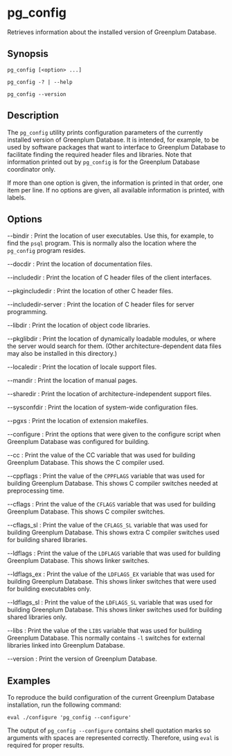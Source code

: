 # pg_config

Retrieves information about the installed version of Greenplum Database.

## Synopsis

```shell
pg_config [<option> ...]

pg_config -? | --help

pg_config --version
```

## Description

The `pg_config` utility prints configuration parameters of the currently installed version of Greenplum Database. It is intended, for example, to be used by software packages that want to interface to Greenplum Database to facilitate finding the required header files and libraries. Note that information printed out by `pg_config` is for the Greenplum Database coordinator only.

If more than one option is given, the information is printed in that order, one item per line. If no options are given, all available information is printed, with labels.

## Options

--bindir
:   Print the location of user executables. Use this, for example, to find the `psql` program. This is normally also the location where the `pg_config` program resides.

--docdir
:   Print the location of documentation files.

--includedir
:   Print the location of C header files of the client interfaces.

--pkgincludedir
:   Print the location of other C header files.

--includedir-server
:   Print the location of C header files for server programming.

--libdir
:   Print the location of object code libraries.

--pkglibdir
:   Print the location of dynamically loadable modules, or where the server would search for them. (Other architecture-dependent data files may also be installed in this directory.)

--localedir
:   Print the location of locale support files.

--mandir
:   Print the location of manual pages.

--sharedir
:   Print the location of architecture-independent support files.

--sysconfdir
:   Print the location of system-wide configuration files.

--pgxs
:   Print the location of extension makefiles.

--configure
:   Print the options that were given to the configure script when Greenplum Database was configured for building.

--cc
:   Print the value of the CC variable that was used for building Greenplum Database. This shows the C compiler used.

--cppflags
:   Print the value of the `CPPFLAGS` variable that was used for building Greenplum Database. This shows C compiler switches needed at preprocessing time.

--cflags
:   Print the value of the `CFLAGS` variable that was used for building Greenplum Database. This shows C compiler switches.

--cflags_sl
:   Print the value of the `CFLAGS_SL` variable that was used for building Greenplum Database. This shows extra C compiler switches used for building shared libraries.

--ldflags
:   Print the value of the `LDFLAGS` variable that was used for building Greenplum Database. This shows linker switches.

--ldflags_ex
:   Print the value of the `LDFLAGS_EX` variable that was used for building Greenplum Database. This shows linker switches that were used for building executables only.

--ldflags_sl
:   Print the value of the `LDFLAGS_SL` variable that was used for building Greenplum Database. This shows linker switches used for building shared libraries only.

--libs
:   Print the value of the `LIBS` variable that was used for building Greenplum Database. This normally contains `-l` switches for external libraries linked into Greenplum Database.

--version
:   Print the version of Greenplum Database.

## Examples

To reproduce the build configuration of the current Greenplum Database installation, run the following command:

```
eval ./configure 'pg_config --configure'
```

The output of `pg_config --configure` contains shell quotation marks so arguments with spaces are represented correctly. Therefore, using `eval` is required for proper results.

